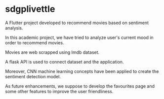 # sdgplivettle

A Flutter project developed to recommend movies based on sentiment analysis.

In this academic project, we have tried to analyze user's current mood in order to recommend movies.

Movies are web scrapped using Imdb dataset.

A flask API is used to connect dataset and the application.

Moreover, CNN machine learning concepts have been applied to create the sentiment detection model.

As future enhancements,
    we suppose to develop the favourites page
    and some other features to improve the user friendliness. 



